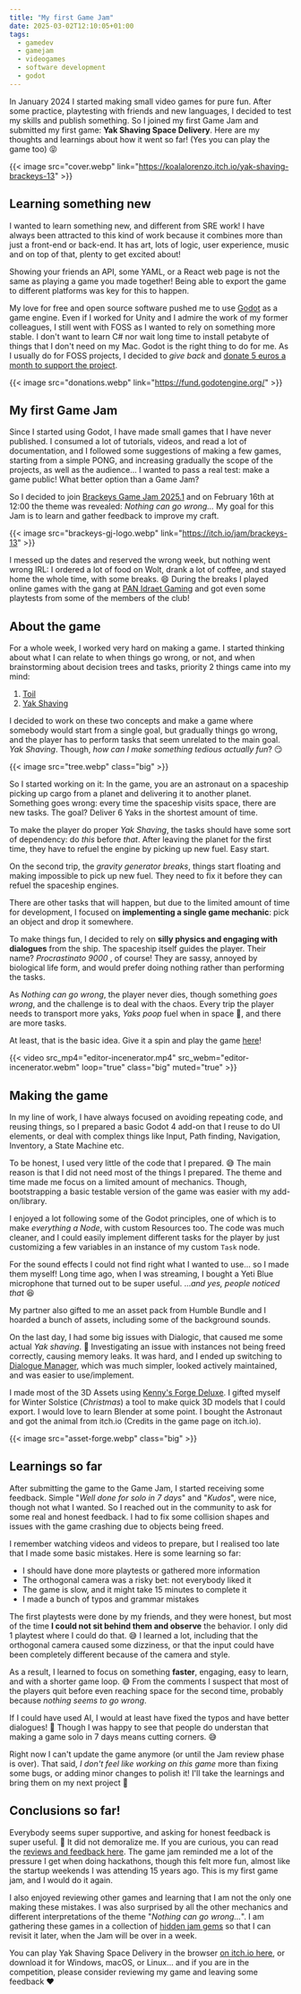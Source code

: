 ```yaml
---
title: "My first Game Jam"
date: 2025-03-02T12:10:05+01:00
tags:
  - gamedev
  - gamejam
  - videogames
  - software development
  - godot
---
```

In January 2024 I started making small video games for pure fun. After some
practice, playtesting with friends and new languages, I decided to test my
skills and publish something. So I joined my first Game Jam and submitted
my first game: **Yak Shaving Space Delivery**. Here are my thoughts and
learnings about how it went so far! (Yes you can play the game too) :stuck_out_tongue_closed_eyes:

<!--more-->

{{< image src="cover.webp" link="https://koalalorenzo.itch.io/yak-shaving-brackeys-13" >}}

## Learning something new
I wanted to learn something new, and different from SRE work! I have always
been attracted to this kind of work because it combines more than just a
front-end or back-end. It has art, lots of logic, user experience, music
and on top of that, plenty to get excited about!

Showing your friends an API, some YAML, or a React web page is not the same as
playing a game you made together! Being able to export the game to different
platforms was key for this to happen.

My love for free and open source software pushed me to use [Godot](https://godotengine.org) as a
game engine. Even if I worked for Unity and I admire the work of my former
colleagues, I still went with FOSS as I wanted to rely on something more
stable. I don't want to learn C# nor wait long time to install petabyte of
things that I don't need on my Mac. Godot is the right thing to do for me.
As I usually do for FOSS projects, I decided to _give back_ and
[donate 5 euros a month to support the project](https://blog.setale.me/2023/01/25/Happy-to-give-back-happy-to-pay/).

{{< image src="donations.webp" link="https://fund.godotengine.org/" >}}


## My first Game Jam
Since I started using Godot, I have made small games that I have never
published. I consumed a lot of tutorials, videos, and read a lot of
documentation, and I followed some suggestions of making a few games,
starting from a simple PONG, and increasing gradually the scope of the
projects, as well as the audience... I wanted to pass a real test: make a
game public! What better option than a Game Jam?

So I decided to join [Brackeys Game Jam 2025.1](https://itch.io/jam/brackeys-13)
and on February 16th at 12:00 the theme was revealed: _Nothing can go wrong..._
My goal for this Jam is to learn and gather feedback to improve my craft.

{{< image src="brackeys-gj-logo.webp" link="https://itch.io/jam/brackeys-13" >}}

I messed up the dates and reserved the wrong week, but nothing went wrong IRL:
I ordered a lot of food on Wolt, drank a lot of coffee, and stayed home the
whole time, with some breaks. :smile: During the breaks I played online games with
the gang at [PAN Idraet Gaming](https://panidraet.dk/en/idraetsgrene/andre-aktiviteter/gaming/)
and got even some playtests from some of the members of the club!

## About the game 
For a whole week, I worked very hard on making a game. I started thinking
about what I can relate to when things go wrong, or not, and when brainstorming
about decision trees and tasks, priority 2 things came into my mind:

1. [Toil](https://sre.google/sre-book/eliminating-toil/)
2. [Yak Shaving](https://en.wiktionary.org/wiki/yak_shaving)

I decided to work on these two concepts and make a game where somebody would
start from a single goal, but gradually things go wrong, and the player has
to perform tasks that seem unrelated to the main goal. _Yak Shaving_. Though,
_how can I make something tedious actually fun_? :smirk:

{{< image src="tree.webp" class="big" >}}

So I started working on it: In the game, you are an astronaut on a spaceship
picking up cargo from a planet and delivering it to another planet. Something
goes wrong: every time the spaceship visits space, there are new tasks. The
goal? Deliver 6 Yaks in the shortest amount of time.

To make the player do proper _Yak Shaving_, the tasks should have some sort
of dependency: do _this_ before _that_. After leaving the planet for the first time,
they have to refuel the engine by picking up new fuel. Easy start.

On the second trip, the _gravity generator breaks_, things start floating and
making impossible to pick up new fuel. They need to fix it before they can
refuel the spaceship engines.

There are other tasks that will happen, but due to the limited amount of
time for development, I focused on **implementing a single game mechanic**:
pick an object and drop it somewhere.

To make things fun, I decided to rely on **silly physics and engaging with
dialogues** from the ship. The spaceship itself guides the player. Their name?
_Procrastinato 9000_ , of course! They are sassy, annoyed by biological life
form, and would prefer doing nothing rather than performing the tasks.

As _Nothing can go wrong_, the player never dies, though something _goes wrong_,
and the challenge is to deal with the chaos. Every trip the player needs to
transport more yaks, _Yaks poop_ fuel when in space :poop:, and there are
more tasks.

At least, that is the basic idea. Give it a spin and play the game
[here](http://koalalorenzo.itch.io/yak-shaving-brackeys-13)!

{{< video src_mp4="editor-incenerator.mp4" src_webm="editor-incenerator.webm" loop="true" class="big" muted="true" >}}

## Making the game
In my line of work, I have always focused on avoiding repeating code, and
reusing things, so I prepared a basic Godot 4 add-on that I reuse to do UI
elements, or deal with complex things like Input, Path finding, Navigation,
Inventory, a State Machine etc.

To be honest, I used very little of the code that I prepared. :sweat_smile: The
main reason is that I did not need most of the things I prepared. The theme
and time made me focus on a limited amount of mechanics. Though, bootstrapping
a basic testable version of the game was easier with my add-on/library.

I enjoyed a lot following some of the Godot principles, one of which is to make
_everything a Node_, with custom Resources too. The code was much cleaner, and I
could easily implement different tasks for the player by just customizing a few
variables in an instance of my custom `Task` node.

For the sound effects I could not find right what I wanted to use... so I made
them myself! Long time ago, when I was streaming, I bought a Yeti Blue microphone
that turned out to be super useful. ..._and yes, people noticed that_ :laughing:

My partner also gifted to me an asset pack from Humble Bundle and I hoarded a
bunch of assets, including some of the background sounds.

On the last day, I had some big issues with Dialogic, that caused me some
actual _Yak shaving_. :facepalm: Investigating an issue with instances not being
freed correctly, causing memory leaks. It was hard, and I ended up switching
to [Dialogue Manager](https://dialogue.nathanhoad.net), which was much simpler,
looked actively maintained, and was easier to use/implement.

I made most of the 3D Assets using [Kenny's Forge Deluxe](https://www.kenney.nl/tools/asset-forge).
I gifted myself for Winter Solstice (_Christmas_) a tool to make quick 3D models
that I could export. I would love to learn Blender at some point. I bought the
Astronaut and got the animal from itch.io (Credits in the game page on itch.io).

{{< image src="asset-forge.webp" class="big" >}}

## Learnings so far
After submitting the game to the Game Jam, I started receiving some feedback.
Simple "_Well done for solo in 7 days_" and "_Kudos_", were nice, though
not what I wanted. So I reached out in the community to ask for some real
and honest feedback. I had to fix some collision shapes and issues with the
game crashing due to objects being freed.

I remember watching videos and videos to prepare, but I realised too late that I
made some basic mistakes. Here is some learning so far:

- I should have done more playtests or gathered more information
- The orthogonal camera was a risky bet: not everybody liked it
- The game is slow, and it might take 15 minutes to complete it
- I made a bunch of typos and grammar mistakes

The first playtests were done by my friends, and they were honest, but most of
the time **I could not sit behind them and observe** the behavior. I only did 1
playtest where I could do that. :sweat_smile: I learned a lot, including that the
orthogonal camera caused some dizziness, or that the input could have been
completely different because of the camera and style.

As a result, I learned to focus on something **faster**, engaging, easy to learn,
and with a shorter game loop. :sweat_smile: From the comments I suspect that
most of the players quit before even reaching space for the second time,
probably because _nothing seems to go wrong_.

If I could have used AI, I would at least have fixed the typos and have better
dialogues! :see_no_evil: Though I was happy to see that people do understan
that making a game solo in 7 days means cutting corners. :sweat_smile:

Right now I can't update the game anymore (or until the Jam review phase is
over). That said, _I don't feel like working on this game_ more than fixing
some bugs, or adding minor changes to polish it! I'll take the learnings and
bring them on my next project :rocket:

## Conclusions so far!
Everybody seems super supportive, and asking for honest feedback is
super useful. :muscle: It did not demoralize me. If you are curious, you can
read the [reviews and feedback here](https://itch.io/jam/brackeys-13/rate/3330578).
The game jam reminded me a lot of the pressure I get when doing hackathons,
though this felt more fun, almost like the startup weekends I was attending
15 years ago. This is my first game jam, and I would do it again.

I also enjoyed reviewing other games and learning that I am not the only one
making these mistakes. I was also surprised by all the other mechanics and
different interpretations of the theme "_Nothing can go wrong..._". I am
gathering these games in a collection of [hidden jam gems](https://itch.io/c/5434680/brackeys-20251-hidden-jam-gems)
so that I can revisit it later, when the Jam will be over in a week.

You can play Yak Shaving Space Delivery in the browser [on itch.io here](http://koalalorenzo.itch.io/yak-shaving-brackeys-13),
or download it for Windows, macOS, or Linux... and if you are in the competition,
please consider reviewing my game and leaving some feedback :heart:

